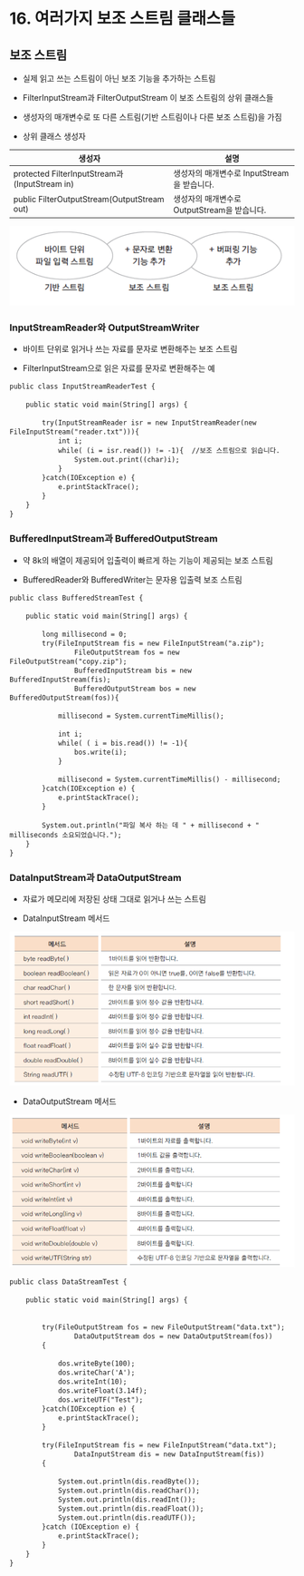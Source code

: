 # 16. 여러가지 보조 스트림 클래스들

## 보조 스트림 

- 실제 읽고 쓰는 스트림이 아닌 보조 기능을 추가하는 스트림

- FilterInputStream과 FilterOutputStream 이 보조 스트림의 상위 클래스들

- 생성자의 매개변수로 또 다른 스트림(기반 스트림이나 다른 보조 스트림)을 가짐

- 상위 클래스 생성자

| 생성자 | 설명 |
| ------ | ------ |
| protected FilterInputStream과(InputStream in) | 생성자의 매개변수로 InputStream을 받습니다. |
| public FilterOutputStream(OutputStream out) | 생성자의 매개변수로 OutputStream을 받습니다. |

![deco](./img/decostream.png)

### InputStreamReader와 OutputStreamWriter

- 바이트 단위로 읽거나 쓰는 자료를 문자로 변환해주는 보조 스트림

- FilterInputStream으로 읽은 자료를 문자로 변환해주는 예

```
public class InputStreamReaderTest {

	public static void main(String[] args) {

		try(InputStreamReader isr = new InputStreamReader(new FileInputStream("reader.txt"))){
			int i;
			while( (i = isr.read()) != -1){  //보조 스트림으로 읽습니다.
				System.out.print((char)i);
			}
		}catch(IOException e) {
			e.printStackTrace();
		}
	}
}
```

### BufferedInputStream과 BufferedOutputStream 

- 약 8k의 배열이 제공되어 입출력이 빠르게 하는 기능이 제공되는 보조 스트림

- BufferedReader와 BufferedWriter는 문자용 입출력 보조 스트림

```
public class BufferedStreamTest {

	public static void main(String[] args) {

		long millisecond = 0;
		try(FileInputStream fis = new FileInputStream("a.zip");
				FileOutputStream fos = new FileOutputStream("copy.zip");
				BufferedInputStream bis = new BufferedInputStream(fis);
				BufferedOutputStream bos = new BufferedOutputStream(fos)){
		
			millisecond = System.currentTimeMillis();
			
			int i;
			while( ( i = bis.read()) != -1){
				bos.write(i);
			}
			
			millisecond = System.currentTimeMillis() - millisecond;
		}catch(IOException e) {
			e.printStackTrace();
		}
		
		System.out.println("파일 복사 하는 데 " + millisecond + " milliseconds 소요되었습니다.");
	}
}
```

### DataInputStream과 DataOutputStream

- 자료가 메모리에 저장된 상태 그대로 읽거나 쓰는 스트림

- DataInputStream 메서드

![datain](./img/datainput.png)

- DataOutputStream 메서드

![dataout](./img/dataoutput.png)

```
public class DataStreamTest {

	public static void main(String[] args) {


		try(FileOutputStream fos = new FileOutputStream("data.txt");
				DataOutputStream dos = new DataOutputStream(fos))
		{
		
			dos.writeByte(100);
			dos.writeChar('A');
			dos.writeInt(10);
			dos.writeFloat(3.14f);
			dos.writeUTF("Test");
		}catch(IOException e) {
			e.printStackTrace();
		}
		
		try(FileInputStream fis = new FileInputStream("data.txt");
				DataInputStream dis = new DataInputStream(fis))
		{
		
			System.out.println(dis.readByte());
			System.out.println(dis.readChar());
			System.out.println(dis.readInt());
			System.out.println(dis.readFloat());
			System.out.println(dis.readUTF());
		}catch (IOException e) {
			e.printStackTrace();
		}
	}
}
```




